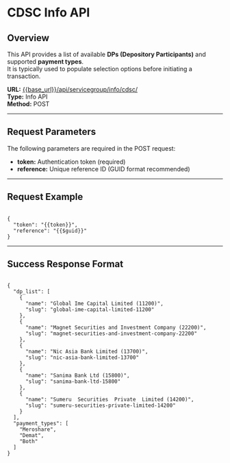 # CDSC Info API

## Overview

This API provides a list of available **DPs (Depository Participants)** and supported **payment types**.  
It is typically used to populate selection options before initiating a transaction.

**URL:** [{{base_url}}/api/servicegroup/info/cdsc/](https://{{base_url}}/api/servicegroup/info/cdsc/)  
**Type:** Info API  
**Method:** POST

---

## Request Parameters

The following parameters are required in the POST request:

- **token:** Authentication token (required)
- **reference:** Unique reference ID (GUID format recommended)

---

## Request Example

<pre><code class="json">
{
  "token": "{{token}}",
  "reference": "{{$guid}}"
}
</code></pre>

---

## Success Response Format

<pre><code class="json">
{
  "dp_list": [
    {
      "name": "Global Ime Capital Limited (11200)",
      "slug": "global-ime-capital-limited-11200"
    },
    {
      "name": "Magnet Securities and Investment Company (22200)",
      "slug": "magnet-securities-and-investment-company-22200"
    },
    {
      "name": "Nic Asia Bank Limited (13700)",
      "slug": "nic-asia-bank-limited-13700"
    },
    {
      "name": "Sanima Bank Ltd (15800)",
      "slug": "sanima-bank-ltd-15800"
    },
    {
      "name": "Sumeru  Securities  Private  Limited (14200)",
      "slug": "sumeru-securities-private-limited-14200"
    }
  ],
  "payment_types": [
    "Meroshare",
    "Demat",
    "Both"
  ]
}
</code></pre>
